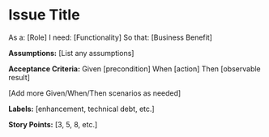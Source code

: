 # Issue Title

As a: [Role]
I need: [Functionality]
So that: [Business Benefit]

**Assumptions:**
[List any assumptions]

**Acceptance Criteria:**
Given [precondition]
When [action]
Then [observable result]

[Add more Given/When/Then scenarios as needed]

**Labels:** [enhancement, technical debt, etc.]

**Story Points:** [3, 5, 8, etc.]
